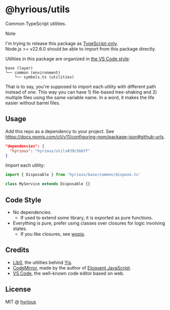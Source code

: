 # @hyrious/utils

Common TypeScript utilities.

> [!NOTE]
> I'm trying to release this package as [TypeScript-only](https://nodejs.org/api/typescript.html).\
> Node.js >= v22.6.0 should be able to import from this package directly.

Utilities in this package are organized in [the VS Code style](https://github.com/microsoft/vscode/wiki/Source-Code-Organization):

```
base (layer)
└── common (environment)
    └── symbols.ts (utilities)
```

That is to say, you're supposed to import each utility with different path instead of one.
This way you can have 1) file-based tree-shaking and 2) multiple files using the same variable name.
In a word, it makes the life easier without barrel files.

## Usage

Add this repo as a dependency to your project.
See https://docs.npmjs.com/cli/v11/configuring-npm/package-json#github-urls.

```json
"dependencies": {
  "hyrious": "hyrious/utils#39c5bbff"
}
```

Import each utility:

```ts
import { Disposable } from 'hyrious/base/common/dispose.ts'

class MyService extends Disposable {}
```

## Code Style

- No dependencies.
  - If used to extend some library, it is exported as pure functions.
- Everything is pure, prefer using classes over closures for logic involving states.
  - If you like closures, see [wopjs](https://github.com/wopjs/disposable).

## Credits

- [Lib0](https://github.com/dmonad/lib0), the utilities behind [Yjs](https://github.com/yjs/yjs).
- [CodeMirror](https://github.com/codemirror/view/blob/main/src/dom.ts), made by the author of [Eloquent JavaScript](https://eloquentjavascript.net/00_intro.html).
- [VS Code](https://github.com/microsoft/vscode/tree/main/src/vs/base), the well-known code editor based on web.

## License

MIT @ [hyrious](https://github.com/hyrious)
